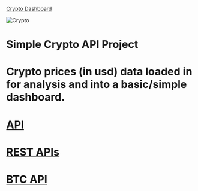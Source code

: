[Crypto Dashboard](https://app.powerbi.com/reportEmbed?reportId=b975ebf8-eada-4c35-a650-a352e20b5201&autoAuth=true&ctid=68283f3b-8487-4c86-adb3-a5228f18b893&config=eyJjbHVzdGVyVXJsIjoiaHR0cHM6Ly93YWJpLW5vcnRoLWV1cm9wZS1yZWRpcmVjdC5hbmFseXNpcy53aW5kb3dzLm5ldC8ifQ%3D%3D)

![Crypto](https://user-images.githubusercontent.com/80975738/144709963-4c91469f-d25f-4e85-b2e2-f2c8aac7de1a.jpg)


# Simple Crypto API Project
# Crypto prices (in usd) data loaded in for analysis and into a basic/simple dashboard. 
# [API](https://api.cryptowat.ch/markets/coinbase-pro)
# [REST APIs](https://docs.cryptowat.ch/rest-api/markets/details)
# [BTC API](https://api.cryptowat.ch/markets/coinbase-pro/btcusd/ohlc)
